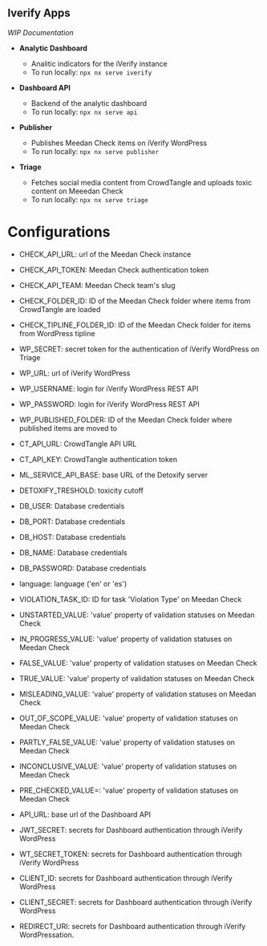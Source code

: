 ## Iverify Apps

  *WIP Documentation*

-  **Analytic Dashboard**

   - Analitic indicators for the iVerify instance
   - To run locally: `npx nx serve iverify`

- **Dashboard API**

  - Backend of the analytic dashboard
  - To run locally: `npx nx serve api`

- **Publisher**

  - Publishes Meedan Check items on iVerify WordPress
  - To run locally: `npx nx serve publisher`

- **Triage**

  - Fetches social media content from CrowdTangle and uploads toxic content on Meeedan Check
  - To run locally: `npx nx serve triage`

  

# Configurations

  

- CHECK_API_URL: url of the Meedan Check instance

- CHECK_API_TOKEN: Meedan Check authentication token

- CHECK_API_TEAM: Meedan Check team's slug

- CHECK_FOLDER_ID: ID of the Meedan Check folder where items from CrowdTangle are loaded

- CHECK_TIPLINE_FOLDER_ID: ID of the Meedan Check folder for items from WordPress tipline

  

- WP_SECRET: secret token for the authentication of iVerify WordPress on Triage

- WP_URL: url of iVerify WordPress

- WP_USERNAME: login for iVerify WordPress REST API

- WP_PASSWORD: login for iVerify WordPress REST API

- WP_PUBLISHED_FOLDER: ID of the Meedan Check folder where published items are moved to

  

- CT_API_URL: CrowdTangle API URL

- CT_API_KEY: CrowdTangle authentication token

  

- ML_SERVICE_API_BASE: base URL of the Detoxify server

- DETOXIFY_TRESHOLD: toxicity cutoff

  

- DB_USER: Database credentials

- DB_PORT: Database credentials

- DB_HOST: Database credentials

- DB_NAME: Database credentials

- DB_PASSWORD: Database credentials

  

- language: language ('en' or 'es')

- VIOLATION_TASK_ID: ID for task 'Violation Type' on Meedan Check

- UNSTARTED_VALUE: 'value' property of validation statuses on Meedan Check

- IN_PROGRESS_VALUE: 'value' property of validation statuses on Meedan Check

- FALSE_VALUE: 'value' property of validation statuses on Meedan Check

- TRUE_VALUE: 'value' property of validation statuses on Meedan Check

- MISLEADING_VALUE: 'value' property of validation statuses on Meedan Check

- OUT_OF_SCOPE_VALUE: 'value' property of validation statuses on Meedan Check

- PARTLY_FALSE_VALUE: 'value' property of validation statuses on Meedan Check

- INCONCLUSIVE_VALUE: 'value' property of validation statuses on Meedan Check

- PRE_CHECKED_VALUE=: 'value' property of validation statuses on Meedan Check

  

- API_URL: base url of the Dashboard API

  

- JWT_SECRET: secrets for Dashboard authentication through iVerify WordPress

- WT_SECRET_TOKEN: secrets for Dashboard authentication through iVerify WordPress

- CLIENT_ID: secrets for Dashboard authentication through iVerify WordPress

- CLIENT_SECRET: secrets for Dashboard authentication through iVerify WordPress

- REDIRECT_URI: secrets for Dashboard authentication through iVerify WordPressation. 
